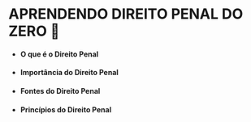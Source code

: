 # APRENDENDO DIREITO PENAL DO ZERO :lock_with_ink_pen:



- #### O que é o Direito Penal

- #### Importância do Direito Penal

- #### Fontes do Direito Penal

- #### Princípios do Direito Penal
